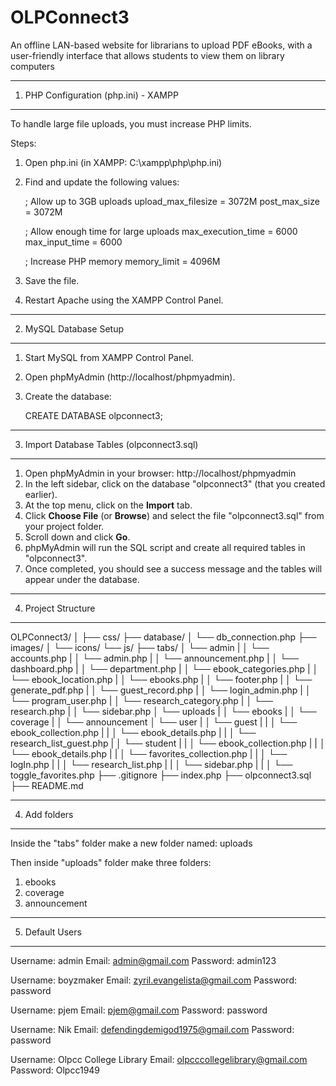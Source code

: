 OLPConnect3
===================

An offline LAN-based website for librarians to upload PDF eBooks, with a user-friendly interface that allows students to view them on library computers

---------------------------------------------------------
1. PHP Configuration (php.ini) - XAMPP
---------------------------------------------------------
To handle large file uploads, you must increase PHP limits.

Steps:
1. Open php.ini (in XAMPP:  C:\xampp\php\php.ini)
2. Find and update the following values:

    ; Allow up to 3GB uploads
    upload_max_filesize = 3072M
    post_max_size = 3072M

    ; Allow enough time for large uploads
    max_execution_time = 6000
    max_input_time = 6000

    ; Increase PHP memory
    memory_limit = 4096M

3. Save the file.
4. Restart Apache using the XAMPP Control Panel.

---------------------------------------------------------
2. MySQL Database Setup
---------------------------------------------------------
1. Start MySQL from XAMPP Control Panel.
2. Open phpMyAdmin (http://localhost/phpmyadmin).
3. Create the database:

    CREATE DATABASE olpconnect3;

---------------------------------------------------------
3. Import Database Tables (olpconnect3.sql)
---------------------------------------------------------
1. Open phpMyAdmin in your browser:  http://localhost/phpmyadmin
2. In the left sidebar, click on the database "olpconnect3" (that you created earlier).
3. At the top menu, click on the **Import** tab.
4. Click **Choose File** (or **Browse**) and select the file "olpconnect3.sql" from your project folder.
5. Scroll down and click **Go**.
6. phpMyAdmin will run the SQL script and create all required tables in "olpconnect3".
7. Once completed, you should see a success message and the tables will appear under the database.

---------------------------------------------------------
4. Project Structure
---------------------------------------------------------
OLPConnect3/
│
├── css/
├── database/
│   └── db_connection.php
├── images/
│   └── icons/
└── js/
├── tabs/
│   └── admin
|   │   └── accounts.php
|   │   └── admin.php
|   │   └── announcement.php
|   │   └── dashboard.php
|   │   └── department.php
|   │   └── ebook_categories.php
|   │   └── ebook_location.php
|   │   └── ebooks.php
|   │   └── footer.php
|   │   └── generate_pdf.php
|   │   └── guest_record.php
|   │   └── login_admin.php
|   │   └── program_user.php
|   │   └── research_category.php
|   │   └── research.php
|   │   └── sidebar.php
│   └── uploads
|   │   └── ebooks
|   │   └── coverage
|   │   └── announcement
│   └── user
|   │   └── guest
|   |   │   └── ebook_collection.php
|   |   │   └── ebook_details.php
|   |   │   └── research_list_guest.php
|   │   └── student
|   |   │   └── ebook_collection.php
|   |   │   └── ebook_details.php
|   |   │   └── favorites_collection.php
|   |   │   └── logIn.php
|   |   │   └── research_list.php
|   |   │   └── sidebar.php
|   |   │   └── toggle_favorites.php
├── .gitignore
├── index.php
├── olpconnect3.sql
├── README.md

---------------------------------------------------------
4. Add folders
---------------------------------------------------------
Inside the "tabs" folder make a new folder named:
uploads

Then inside "uploads" folder make three folders:
1. ebooks
2. coverage
3. announcement

---------------------------------------------------------
5. Default Users
---------------------------------------------------------
Username: admin
Email: admin@gmail.com
Password: admin123

Username: boyzmaker
Email: zyril.evangelista@gmail.com
Password: password

Username: pjem
Email: pjem@gmail.com
Password: password

Username: Nik
Email: defendingdemigod1975@gmail.com
Password: password

Username: Olpcc College Library
Email: olpcccollegelibrary@gmail.com
Password: Olpcc1949